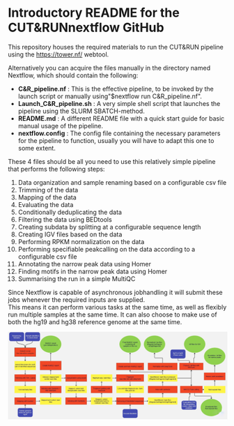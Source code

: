 # Introductory README for the CUT&RUNnextflow GitHub

This repository houses the required materials to run the CUT&RUN pipeline using the https://tower.nf/ webtool.

Alternatively you can acquire the files manually in the directory named Nextflow, which should contain the following: 
- **C&R_pipeline.nf** : This is the effective pipeline, to be invoked by the launch script or manually using\"\$nextflow run C&R_pipeline.nf\". 
- **Launch_C&R_pipeline.sh** : A very simple shell script that launches the pipeline using the SLURM SBATCH-method. 
- **README.md** : A different README file with a quick start guide for basic manual usage of the pipeline. 
- **nextflow.config** : The config file containing the necessary parameters for the pipeline to function, usually you will have to adapt this one to some extent.

These 4 files should be all you need to use this relatively simple pipeline that performs the following steps: 
1. Data organization and sample renaming based on a configurable csv file 
2. Trimming of the data 
3. Mapping of the data 
4. Evaluating the data 
5. Conditionally deduplicating the data 
6. Filtering the data using BEDtools 
7. Creating subdata by splitting at a configurable sequence length 
8. Creating IGV files based on the data 
9. Performing RPKM normalization on the data 
10. Performing specifiable peakcalling on the data according to a configurable csv file 
11. Annotating the narrow peak data using Homer 
12. Finding motifs in the narrow peak data using Homer
13. Summarising the run in a simple MultiQC

Since Nextflow is capable of asynchronous jobhandling it will submit these jobs whenever the required inputs are supplied.  
This means it can perform various tasks at the same time, as well as flexibly run multiple samples at the same time.
It can also choose to make use of both the hg19 and hg38 reference genome at the same time.

![Diagram of the nextflow pipeline](./Cut_and_run_pipeline_diagram.jpg)

